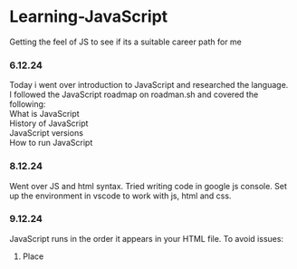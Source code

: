 # Learning-JavaScript
Getting the feel of JS to see if its a suitable career path for me

### 6.12.24 
Today i went over introduction to JavaScript and researched the language.  
I followed the JavaScript roadmap on roadman.sh and covered the following:  
  What is JavaScript  
  History of JavaScript  
  JavaScript versions  
  How to run JavaScript

### 8.12.24  
Went over JS and html syntax. Tried writing code in google js console. Set up the environment in vscode to work with js, html and css.  

### 9.12.24  
JavaScript runs in the order it appears in your HTML file. To avoid issues:
  1. Place <script> tags at the end of the <body> (simple approach).
  2. Use defer or DOMContentLoaded for more control in larger projects.
This ensures your JavaScript code interacts with elements that are already loaded into the DOM.

Covered variables in JS  

JavaScript is a "dynamically typed language", which means that, unlike some other languages, you don't need to specify what data type a variable will contain.  


### 9.12.24  
Variables declared OUTSIDE the block or a function are LOCAL variables 
Variables declared INSIDE the block or a function are GLOBAL variables 
 
Built in objects 
Built-in objects, or “global objects”, are those built into the language specification itself. There are numerous built-in objects with the JavaScript language, all of which are accessible at the global scope. They are used to speed up coding by performing certain actions with/out variables through METHODS or by returning information about variables through PROPERTIES. 
 
Built-in objects are equivalent of other programming languages built-in functions. Some examples are: 
 
Number 
Math 
Date 
String 
Error 
Function 
Boolean 
 
Full list: [text](https://developer.mozilla.org/en-US/docs/Web/JavaScript/Reference/Global_Objects)
